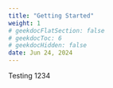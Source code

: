 ```yaml
---
title: "Getting Started"
weight: 1
# geekdocFlatSection: false
# geekdocToc: 6
# geekdocHidden: false
date: Jun 24, 2024
---
```

Testing 1234